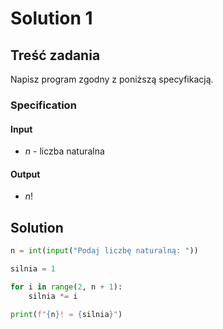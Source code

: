 # Solution 1

## Treść zadania

Napisz program zgodny z poniższą specyfikacją.

### Specification

#### Input

* $n$ - liczba naturalna

#### Output

* $n!$ 

## Solution

```python
n = int(input("Podaj liczbę naturalną: "))

silnia = 1

for i in range(2, n + 1):
    silnia *= i

print(f"{n}! = {silnia}")
```
